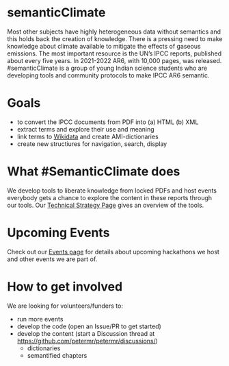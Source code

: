 # semanticClimate
Most other subjects have highly heterogeneous data without semantics and this holds back the creation of knowledge. There is a pressing need to make knowledge about climate available to mitigate the effects of gaseous emissions. The most important resource is the UN’s IPCC reports, published about every five years. In 2021-2022 AR6, with 10,000 pages, was released. #semanticClimate is a group of young Indian science students who are developing tools and community protocols to make IPCC AR6 semantic.

# Goals
* to convert the IPCC documents from PDF into (a) HTML (b) XML
* extract terms and explore their use and meaning
* link terms to [Wikidata](Wikidata.org) and create AMI-dictionaries
* create new structiures for navigation, search, display

# What #SemanticClimate does
We develop tools to liberate knowledge from locked PDFs and host events everybody gets a chance to explore the content in these reports through our tools. 
Our [Technical Strategy Page](https://github.com/petermr/semanticClimate/tree/main/ipcc/ar6/wg3#readme) gives an overview of the tools. 
# Upcoming Events
Check out our [Events page](/events.md) for details about upcoming hackathons we host and other events we are part of. 

# How to get involved
We are looking for volunteers/funders to: 
- run more events
- develop the code (open an Issue/PR to get started)
- develop the content (start a Discussion thread at https://github.com/petermr/petermr/discussions/)
   - dictionaries
   - semantified chapters

